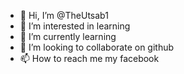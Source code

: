 - 👋 Hi, I’m @TheUtsab1
- 👀 I’m interested in learning
- 🌱 I’m currently learning
- 💞️ I’m looking to collaborate on github
- 📫 How to reach me my facebook


<!---
TheUtsab1/TheUtsab1 is a ✨ special ✨ repository because its `README.md` (this file) appears on your GitHub profile.
You can click the Preview link to take a look at your changes.
--->
